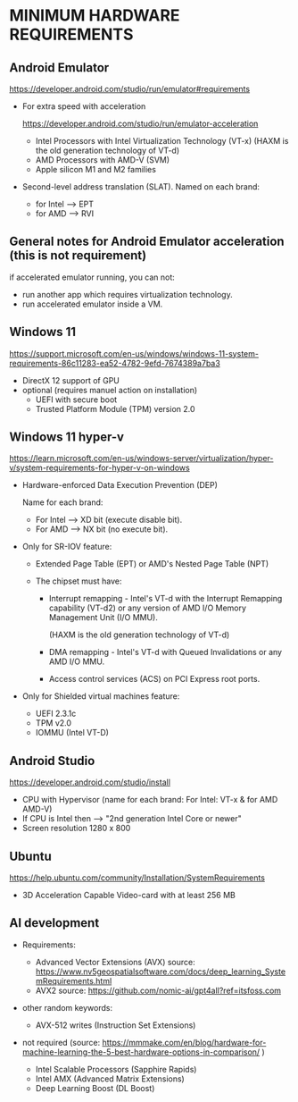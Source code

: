 # MINIMUM HARDWARE REQUIREMENTS

## Android Emulator

<https://developer.android.com/studio/run/emulator#requirements>

- For extra speed with acceleration
  
  <https://developer.android.com/studio/run/emulator-acceleration>

  - Intel Processors with Intel Virtualization Technology (VT-x) (HAXM is the old generation technology of VT-d)
  - AMD Processors with AMD-V (SVM)
  - Apple silicon M1 and M2 families

- Second-level address translation (SLAT). Named on each brand:
  - for Intel --> EPT
  - for AMD --> RVI

## General notes for Android Emulator acceleration (this is not requirement)

if accelerated emulator running, you can not:

- run another app which requires virtualization technology.
- run accelerated emulator inside a VM.

## Windows 11

<https://support.microsoft.com/en-us/windows/windows-11-system-requirements-86c11283-ea52-4782-9efd-7674389a7ba3>

- DirectX 12 support of GPU
- optional (requires manuel action on installation)
  - UEFI with secure boot
  - Trusted Platform Module (TPM) version 2.0

## Windows 11 hyper-v

<https://learn.microsoft.com/en-us/windows-server/virtualization/hyper-v/system-requirements-for-hyper-v-on-windows>

- Hardware-enforced Data Execution Prevention (DEP)

  Name for each brand:
  - For Intel --> XD bit (execute disable bit).
  - For AMD --> NX bit (no execute bit).

- Only for SR-IOV feature:

  - Extended Page Table (EPT) or AMD's Nested Page Table (NPT)

  - The chipset must have:

    - Interrupt remapping - Intel's VT-d with the Interrupt Remapping capability (VT-d2) or any version of AMD I/O Memory Management Unit (I/O MMU).

      (HAXM is the old generation technology of VT-d)

    - DMA remapping - Intel's VT-d with Queued Invalidations or any AMD I/O MMU.

    - Access control services (ACS) on PCI Express root ports.

- Only for Shielded virtual machines feature:

  - UEFI 2.3.1c
  - TPM v2.0
  - IOMMU (Intel VT-D)

## Android Studio

<https://developer.android.com/studio/install>

- CPU with Hypervisor (name for each brand: For Intel: VT-x & for AMD AMD-V)
- If CPU is Intel then --> "2nd generation Intel Core or newer"
- Screen resolution 1280 x 800

## Ubuntu

<https://help.ubuntu.com/community/Installation/SystemRequirements>

- 3D Acceleration Capable Video-card with at least 256 MB

## AI development

- Requirements:
  - Advanced Vector Extensions (AVX) source: <https://www.nv5geospatialsoftware.com/docs/deep_learning_SystemRequirements.html>
  - AVX2 source: <https://github.com/nomic-ai/gpt4all?ref=itsfoss.com>

- other random keywords:
  - AVX-512 writes (Instruction Set Extensions)

- not required (source: <https://mmmake.com/en/blog/hardware-for-machine-learning-the-5-best-hardware-options-in-comparison/> )
  - Intel Scalable Processors (Sapphire Rapids)
  - Intel AMX (Advanced Matrix Extensions)
  - Deep Learning Boost (DL Boost)
